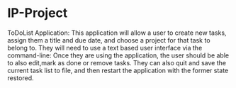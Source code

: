# IP-Project
ToDoList Application: 
This application will allow a user to create new tasks, assign them a title and due date, and choose a project for that task to belong to. They will need to use a text based user interface via the command-line: Once they are using the application, the user should be able to also edit,mark as done or remove tasks. They can also quit and save the current task list to file, and then restart the application with the former state restored.

